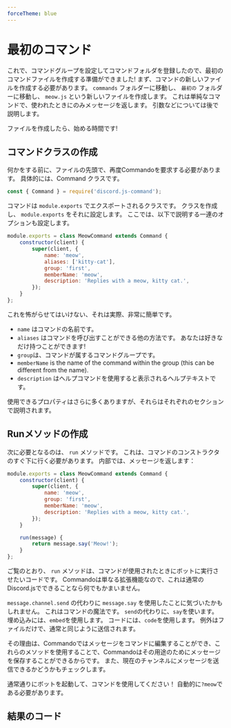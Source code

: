 ```yaml
---
forceTheme: blue
---
```


# 最初のコマンド

これで、コマンドグループを設定してコマンドフォルダを登録したので、最初のコマンドファイルを作成する準備ができました! まず、コマンドの新しいファイルを作成する必要があります。 `commands` フォルダーに移動し、 `最初の` フォルダーに移動し、 `meow.js` という新しいファイルを作成します。 これは単純なコマンドで、使われたときにのみメッセージを返します。 引数などについては後で説明します。

ファイルを作成したら、始める時間です!

## コマンドクラスの作成

何かをする前に、ファイルの先頭で、再度Commandoを要求する必要があります。 具体的には、Command クラスです。

```js
const { Command } = require('discord.js-command');
```

コマンドは `module.exports` でエクスポートされるクラスです。 クラスを作成し、 `module.exports` をそれに設定します。 ここでは、以下で説明する一連のオプションも設定します。

```js
module.exports = class MeowCommand extends Command {
    constructor(client) {
        super(client, {
            name: 'meow',
            aliases: ['kitty-cat'],
            group: 'first',
            memberName: 'meow',
            description: 'Replies with a meow, kitty cat.',
        });
    }
};
```

これを怖がらせてはいけない、それは実際、非常に簡単です。

- `name` はコマンドの名前です。
- `aliases` はコマンドを呼び出すことができる他の方法です。 あなたは好きなだけ持つことができます!
- ` group `は、コマンドが属するコマンドグループです。
- `memberName` is the name of the command within the group (this can be different from the name).
- `description` はヘルプコマンドを使用すると表示されるヘルプテキストです。

使用できるプロパティはさらに多くありますが、それらはそれぞれのセクションで説明されます。

## Runメソッドの作成

次に必要となるのは、 `run` メソッドです。 これは、コマンドのコンストラクタのすぐ下に行く必要があります。 内部では、メッセージを返します：

```js
module.exports = class MeowCommand extends Command {
    constructor(client) {
        super(client, {
            name: 'meow',
            group: 'first',
            memberName: 'meow',
            description: 'Replies with a meow, kitty cat.',
        });
    }

    run(message) {
        return message.say('Meow!');
    }
};
```

ご覧のとおり、 `run` メソッドは、コマンドが使用されたときにボットに実行させたいコードです。 Commandoは単なる拡張機能なので、これは通常のDiscord.jsでできることなら何でもかまいません。

`message.channel.send` の代わりに `message.say` を使用したことに気づいたかもしれません。 これはコマンドの魔法です。 `send`の代わりに、`say`を使います。 埋め込みには、`embed`を使用します。 コードには、`code`を使用します。 例外はファイルだけで、通常と同じように送信されます。

その理由は、Commandoではメッセージをコマンドに編集することができ、これらのメソッドを使用することで、Commandoはその用途のためにメッセージを保存することができるからです。 また、現在のチャンネルにメッセージを送信できるかどうかもチェックします。

通常通りにボットを起動して、コマンドを使用してください！ 自動的に`?meow`である必要があります。

## 結果のコード

<resulting-code />
